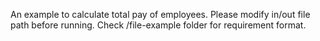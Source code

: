 An example to calculate total pay of employees. Please modify in/out file path before running. Check /file-example folder for requirement format.
